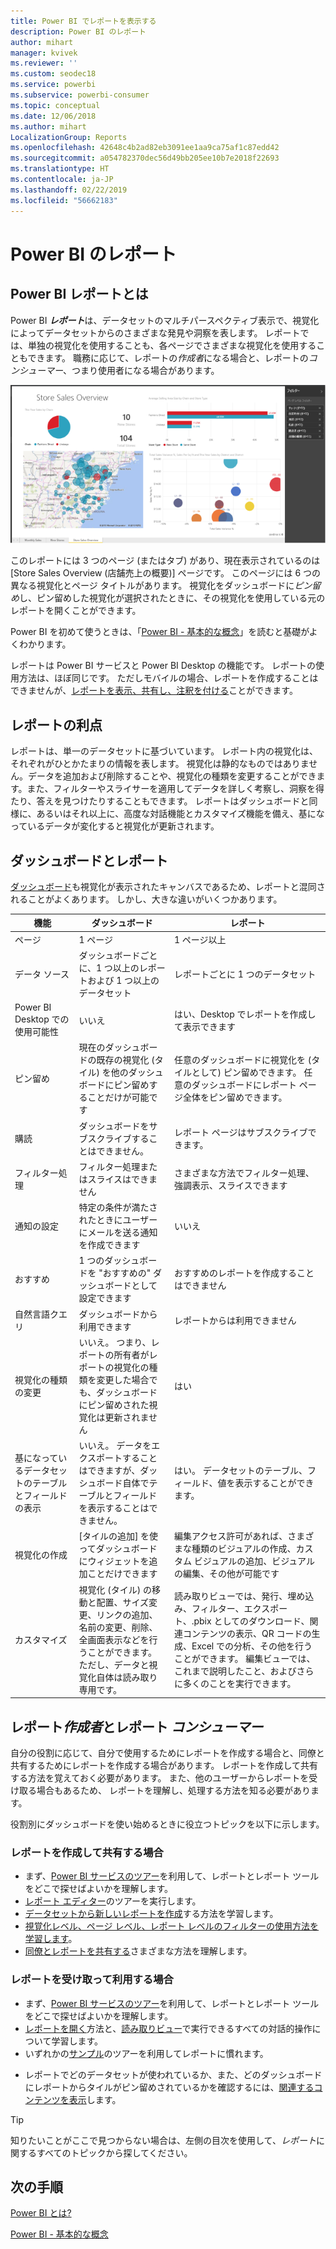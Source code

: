 ```yaml
---
title: Power BI でレポートを表示する
description: Power BI のレポート
author: mihart
manager: kvivek
ms.reviewer: ''
ms.custom: seodec18
ms.service: powerbi
ms.subservice: powerbi-consumer
ms.topic: conceptual
ms.date: 12/06/2018
ms.author: mihart
LocalizationGroup: Reports
ms.openlocfilehash: 42648c4b2ad82eb3091ee1aa9ca75af1c87edd42
ms.sourcegitcommit: a054782370dec56d49bb205ee10b7e2018f22693
ms.translationtype: HT
ms.contentlocale: ja-JP
ms.lasthandoff: 02/22/2019
ms.locfileid: "56662183"
---
```

# <a name="reports-in-power-bi"></a>Power BI のレポート
## <a name="what-is-a-power-bi-report"></a>Power BI レポートとは
Power BI ***レポート***は、データセットのマルチパースペクティブ表示で、視覚化によってデータセットからのさまざまな発見や洞察を表します。  レポートでは、単独の視覚化を使用することも、各ページでさまざまな視覚化を使用することもできます。 職務に応じて、レポートの*作成者*になる場合と、レポートの*コンシューマー*、つまり使用者になる場合があります。

![レポート ページ](./media/end-user-reports/reportview.png)

このレポートには 3 つのページ (またはタブ) があり、現在表示されているのは [Store Sales Overview (店舗売上の概要)] ページです。 このページには 6 つの異なる視覚化とページ タイトルがあります。 視覚化をダッシュボードに*ピン留め*し、ピン留めした視覚化が選択されたときに、その視覚化を使用している元のレポートを開くことができます。

Power BI を初めて使うときは、「[Power BI - 基本的な概念](end-user-basic-concepts.md)」を読むと基礎がよくわかります。

レポートは Power BI サービスと Power BI Desktop の機能です。 レポートの使用方法は、ほぼ同じです。 ただしモバイルの場合、レポートを作成することはできませんが、[レポートを表示、共有し、注釈を付ける](mobile/mobile-reports-in-the-mobile-apps.md)ことができます。

## <a name="advantages-of-reports"></a>レポートの利点
レポートは、単一のデータセットに基づいています。 レポート内の視覚化は、それぞれがひとかたまりの情報を表します。 視覚化は静的なものではありません。データを追加および削除することや、視覚化の種類を変更することができます。また、フィルターやスライサーを適用してデータを詳しく考察し、洞察を得たり、答えを見つけたりすることもできます。 レポートはダッシュボードと同様に、あるいはそれ以上に、高度な対話機能とカスタマイズ機能を備え、基になっているデータが変化すると視覚化が更新されます。

## <a name="dashboards-versus-reports"></a>ダッシュボードとレポート
[ダッシュボード](end-user-dashboards.md)も視覚化が表示されたキャンバスであるため、レポートと混同されることがよくあります。 しかし、大きな違いがいくつかあります。  

| **機能** | **ダッシュボード** | **レポート** |
| --- | --- | --- |
| ページ |1 ページ |1 ページ以上 |
| データ ソース |ダッシュボードごとに、1 つ以上のレポートおよび 1 つ以上のデータセット |レポートごとに 1 つのデータセット |
| Power BI Desktop での使用可能性 |いいえ |はい、Desktop でレポートを作成して表示できます |
| ピン留め |現在のダッシュボードの既存の視覚化 (タイル) を他のダッシュボードにピン留めすることだけが可能です |任意のダッシュボードに視覚化を (タイルとして) ピン留めできます。 任意のダッシュボードにレポート ページ全体をピン留めできます。 |
| 購読 |ダッシュボードをサブスクライブすることはできません。 |レポート ページはサブスクライブできます。 |
| フィルター処理 |フィルター処理またはスライスはできません |さまざまな方法でフィルター処理、強調表示、スライスできます |
| 通知の設定 |特定の条件が満たされたときにユーザーにメールを送る通知を作成できます |いいえ |
| おすすめ |1 つのダッシュボードを "おすすめの" ダッシュボードとして設定できます |おすすめのレポートを作成することはできません |
| 自然言語クエリ |ダッシュボードから利用できます |レポートからは利用できません |
| 視覚化の種類の変更 |いいえ。 つまり、レポートの所有者がレポートの視覚化の種類を変更した場合でも、ダッシュボードにピン留めされた視覚化は更新されません |はい |
| 基になっているデータセットのテーブルとフィールドの表示 |いいえ。 データをエクスポートすることはできますが、ダッシュボード自体でテーブルとフィールドを表示することはできません。 |はい。 データセットのテーブル、フィールド、値を表示することができます。 |
| 視覚化の作成 |[タイルの追加] を使ってダッシュボードにウィジェットを追加ことだけできます |編集アクセス許可があれば、さまざまな種類のビジュアルの作成、カスタム ビジュアルの追加、ビジュアルの編集、その他が可能です |
| カスタマイズ |視覚化 (タイル) の移動と配置、サイズ変更、リンクの追加、名前の変更、削除、全画面表示などを行うことができます。 ただし、データと視覚化自体は読み取り専用です。 |読み取りビューでは、発行、埋め込み、フィルター、エクスポート、.pbix としてのダウンロード、関連コンテンツの表示、QR コードの生成、Excel での分析、その他を行うことができます。  編集ビューでは、これまで説明したこと、およびさらに多くのことを実行できます。 |

## <a name="report-creators-and-report-consumers"></a>レポート***作成者***とレポート ***コンシューマー***
自分の役割に応じて、自分で使用するためにレポートを作成する場合と、同僚と共有するためにレポートを作成する場合があります。 レポートを作成して共有する方法を覚えておく必要があります。 また、他のユーザーからレポートを受け取る場合もあるため、 レポートを理解し、処理する方法を知る必要があります。

役割別にダッシュボードを使い始めるときに役立つトピックを以下に示します。

### <a name="if-you-will-be-creating-and-sharing-reports"></a>レポートを作成して共有する場合
* まず、[Power BI サービスのツアー](end-user-basic-concepts.md)を利用して、レポートとレポート ツールをどこで探せばよいかを理解します。
* [レポート エディター](../service-the-report-editor-take-a-tour.md)のツアーを実行します。
* [データセットから新しいレポートを作成](../service-report-create-new.md)する方法を学習します。
* [視覚化レベル、ページ レベル、レポート レベルのフィルターの使用方法を学習します](end-user-report-filter.md)。
* [同僚とレポートを共有する](../service-share-dashboards.md)さまざまな方法を理解します。

### <a name="if-you-will-be-receiving-and-consuming-reports"></a>レポートを受け取って利用する場合
* まず、[Power BI サービスのツアー](end-user-basic-concepts.md)を利用して、レポートとレポート ツールをどこで探せばよいかを理解します。
* [レポートを開く](end-user-report-open.md)方法と、[読み取りビュー](end-user-reading-view.md)で実行できるすべての対話的操作について学習します。
* いずれかの[サンプル](../sample-tutorial-connect-to-the-samples.md)のツアーを利用してレポートに慣れます。  
<!--* Don't need the report any more? You can [remove it](../service-delete.md).-->
* レポートでどのデータセットが使われているか、また、どのダッシュボードにレポートからタイルがピン留めされているかを確認するには、[関連するコンテンツを表示](end-user-related.md)します。

> [!TIP]
> 知りたいことがここで見つからない場合は、左側の目次を使用して、*レポート*に関するすべてのトピックから探してください。
> 
> 

## <a name="next-steps"></a>次の手順
[Power BI とは?](../power-bi-overview.md) 

[Power BI - 基本的な概念](end-user-basic-concepts.md)

